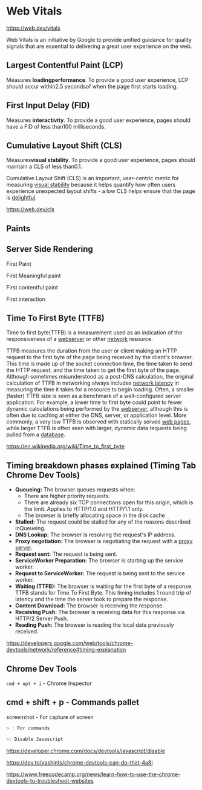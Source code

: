 # Web Vitals

https://web.dev/vitals

Web Vitals is an initiative by Google to provide unified guidance for quality signals that are essential to delivering a great user experience on the web.

## Largest Contentful Paint (LCP)

Measures **loadingperformance**. To provide a good user experience, LCP should occur within2.5 secondsof when the page first starts loading.

## First Input Delay (FID)

Measures **interactivity**. To provide a good user experience, pages should have a FID of less than100 milliseconds.

## Cumulative Layout Shift (CLS)

Measures**visual stability**. To provide a good user experience, pages should maintain a CLS of less than0.1.

Cumulative Layout Shift (CLS) is an important, user-centric metric for measuring [visual stability](https://web.dev/user-centric-performance-metrics/#types-of-metrics) because it helps quantify how often users experience unexpected layout shifts - a low CLS helps ensure that the page is [delightful](https://web.dev/user-centric-performance-metrics/#questions).

https://web.dev/cls

## Paints

## Server Side Rendering

First Paint

First Meaningful paint

First contentful paint

First interaction

## Time To First Byte (TTFB)

Time to first byte(TTFB) is a measurement used as an indication of the responsiveness of a [webserver](https://en.wikipedia.org/wiki/Webserver) or other [network](https://en.wikipedia.org/wiki/Computer_network) resource.

TTFB measures the duration from the user or client making an HTTP request to the first byte of the page being received by the client's browser. This time is made up of the socket connection time, the time taken to send the HTTP request, and the time taken to get the first byte of the page. Although sometimes misunderstood as a post-DNS calculation, the original calculation of TTFB in networking always includes [network latency](https://en.wikipedia.org/wiki/Network_latency) in measuring the time it takes for a resource to begin loading. Often, a smaller (faster) TTFB size is seen as a benchmark of a well-configured server application. For example, a lower time to first byte could point to fewer dynamic calculations being performed by the [webserver](https://en.wikipedia.org/wiki/Dynamic_web_page), although this is often due to caching at either the DNS, server, or application level. More commonly, a very low TTFB is observed with statically served [web pages](https://en.wikipedia.org/wiki/Web_page), while larger TTFB is often seen with larger, dynamic data requests being pulled from a [database](https://en.wikipedia.org/wiki/Database).

https://en.wikipedia.org/wiki/Time_to_first_byte

## Timing breakdown phases explained (Timing Tab Chrome Dev Tools)

- **Queueing:** The browser queues requests when:
    - There are higher priority requests.
    - There are already six TCP connections open for this origin, which is the limit. Applies to HTTP/1.0 and HTTP/1.1 only.
    - The browser is briefly allocating space in the disk cache
- **Stalled:** The request could be stalled for any of the reasons described inQueueing.
- **DNS Lookup:** The browser is resolving the request's IP address.
- **Proxy negotiation:** The browser is negotiating the request with a [proxy server](https://en.wikipedia.org/wiki/Proxy_server).
- **Request sent:** The request is being sent.
- **ServiceWorker Preparation:** The browser is starting up the service worker.
- **Request to ServiceWorker:** The request is being sent to the service worker.
- **Waiting (TTFB):** The browser is waiting for the first byte of a response. TTFB stands for Time To First Byte. This timing includes 1 round trip of latency and the time the server took to prepare the response.
- **Content Download:** The browser is receiving the response.
- **Receiving Push:** The browser is receiving data for this response via HTTP/2 Server Push.
- **Reading Push:** The browser is reading the local data previously received.

https://developers.google.com/web/tools/chrome-devtools/network/reference#timing-explanation

## Chrome Dev Tools

`cmd + opt + i` - Chrome Inspector

## cmd + shift + p - Commands pallet

screenshot - For capture of screen

```js
> : For commands

>: Disable Javascript
```

https://developer.chrome.com/docs/devtools/javascript/disable

https://dev.to/yashints/chrome-devtools-can-do-that-4a8l

https://www.freecodecamp.org/news/learn-how-to-use-the-chrome-devtools-to-troubleshoot-websites
